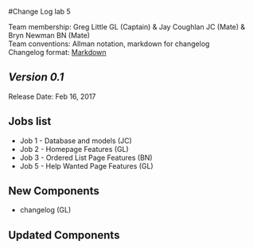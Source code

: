 #Change Log lab 5 

Team membership:  Greg Little GL (Captain) & Jay Coughlan JC (Mate) & Bryn Newman BN (Mate)  
Team conventions: Allman notation, markdown for changelog  
Changelog format: [Markdown](https://github.com/adam-p/markdown-here/wiki/Markdown-Cheatsheet) 

## *Version 0.1*

Release Date: Feb 16, 2017

## Jobs list

- Job 1 - Database and models (JC)
- Job 2 - Homepage Features (GL)
- Job 3 - Ordered List Page Features (BN)
- Job 5 - Help Wanted Page Features (GL)

## New Components

- changelog (GL)

## Updated Components
